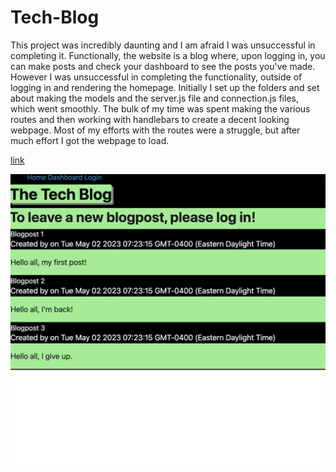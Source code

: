 # Tech-Blog
This project was incredibly daunting and I am afraid I was
unsuccessful in completing it.
Functionally, the website is a blog where, upon logging in,
you can make posts and check your dashboard to see the posts
you've made. However I was unsuccessful in completing the functionality,
outside of logging in and rendering the homepage.
Initially I set up the folders and set about making the models
and the server.js file and connection.js files, which went smoothly.
The bulk of my time was spent making the various routes and then
working with handlebars to create a decent looking webpage.
Most of my efforts with the routes were a struggle, but after much effort
I got the webpage to load.

[link]()

![alt text](./public/images/screenshot.png)